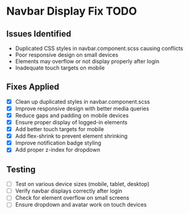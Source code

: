 # Navbar Display Fix TODO

## Issues Identified
- Duplicated CSS styles in navbar.component.scss causing conflicts
- Poor responsive design on small devices
- Elements may overflow or not display properly after login
- Inadequate touch targets on mobile

## Fixes Applied
- [x] Clean up duplicated styles in navbar.component.scss
- [x] Improve responsive design with better media queries
- [x] Reduce gaps and padding on mobile devices
- [x] Ensure proper display of logged-in elements
- [x] Add better touch targets for mobile
- [x] Add flex-shrink to prevent element shrinking
- [x] Improve notification badge styling
- [x] Add proper z-index for dropdown

## Testing
- [ ] Test on various device sizes (mobile, tablet, desktop)
- [ ] Verify navbar displays correctly after login
- [ ] Check for element overflow on small screens
- [ ] Ensure dropdown and avatar work on touch devices
